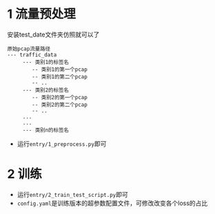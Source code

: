 # 1 流量预处理
安装test_date文件夹仿照就可以了
~~~
原始pcap流量路径
--- traffic_data
     --- 类别1的标签名
        -- 类别1的第一个pcap
        -- 类别1的第二个pcap
        -- ..
     --- 类别2的标签名
        -- 类别2的第一个pcap
        -- 类别2的第二个pcap
        -- ..
     ...
     ...
     --- 类别n的标签名
~~~
- 运行`entry/1_preprocess.py`即可

# 2 训练

- 运行`entry/2_train_test_script.py`即可
- ``config.yaml``是训练版本的超参数配置文件，可修改改变各个loss的占比
